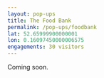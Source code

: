 ```yaml
---
layout: pop-ups
title: The Food Bank
permalink: /pop-ups/foodbank
lat: 52.65999900000001
lon: 0.16097450000006575
engagements: 30 visitors
---
```


Coming soon.
